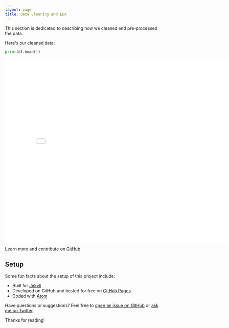 ```yaml
---
layout: page
title: Data Cleaning and EDA
---
```


<p class="message">
  This section is dedicated to describing how we cleaned and pre-processed the data.
</p>


Here's our cleaned data:

```py
print(df.head())
```

<iframe src="{{ site.url }}{{ site.baseurl }}/assets/cleaned_df_head.html" width=800 height=600 frameBorder=0></iframe>



Learn more and contribute on [GitHub](https://github.com/poole).

## Setup

Some fun facts about the setup of this project include:

* Built for [Jekyll](https://jekyllrb.com)
* Developed on GitHub and hosted for free on [GitHub Pages](https://pages.github.com)
* Coded with [Atom](https://atom.io)

Have questions or suggestions? Feel free to [open an issue on GitHub](https://github.com/poole/issues/new) or [ask me on Twitter](https://twitter.com/mdo).

Thanks for reading!

